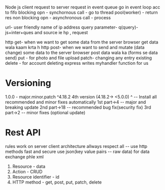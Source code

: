 Node js
 client request to server 
 request in event queue  go in event loop acc to fifo 
 blocking opn - synchornous call - go to thread pool(worker) - return res
 non blocking opn - asynchronous call - process

 url- user friendly name of ip address
 query parameter- q(query)- js+inter+ques and source ie hp , request 

 http get- when we want to get some data from the server  browser get data wala kaam krta h
 http post- when we want to send and mutate (data change) some data to the server  browser post data wala ka (forms se data send)
 put - for photo and file upload
 patch- changing any entry existing
 delete - for account deleting
  express writes myhandler function for us

  # Versioning
  1.0.0 - major.minor.patch
  ^4.18.2 4th version (4.18.2-> <5.0.0)
  ^ -- Install all recommended and minor fixes automatically
   1st part->4 -- major and breaking update
   2nd part->18 -- recommended bug fix(security fix)
   3rd part->2 -- minor fixes (optional update)

   # Rest API
   rules
   work on server client architecture
    allways respect all -- use http methods
   fast and secure
   use json(key value pairs -- raw data) for data exchange phle xml
   1. Resource - data
   2. Action - CRUD
   3. Resource identifier - id
   4. HTTP method - get, post, put, patch, delete